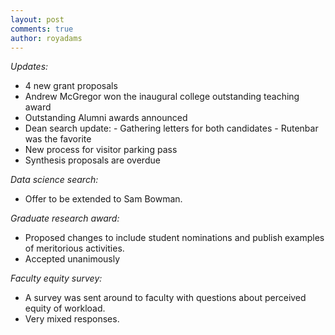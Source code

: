 ```yaml
---
layout: post
comments: true
author: royadams
---
```


*Updates:*

- 4 new grant proposals
- Andrew McGregor won the inaugural college outstanding teaching award
- Outstanding Alumni awards announced
- Dean search update:
      - Gathering letters for both candidates
      - Rutenbar was the favorite
- New process for visitor parking pass
- Synthesis proposals are overdue

<!--break-->

*Data science search:*

- Offer to be extended to Sam Bowman.

*Graduate research award:*

- Proposed changes to include student nominations and publish examples of meritorious activities.
- Accepted unanimously

*Faculty equity survey:*

- A survey was sent around to faculty with questions about perceived equity of workload.
- Very mixed responses.
